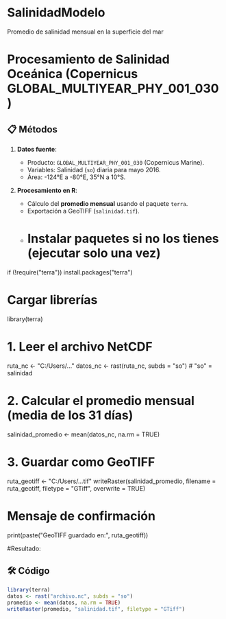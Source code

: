 # SalinidadModelo
Promedio de salinidad mensual en la superficie del mar
# Procesamiento de Salinidad Oceánica (Copernicus GLOBAL_MULTIYEAR_PHY_001_030)

## 📋 Métodos
1. **Datos fuente**:  
   - Producto: `GLOBAL_MULTIYEAR_PHY_001_030` (Copernicus Marine).  
   - Variables: Salinidad (`so`) diaria para mayo 2016.  
   - Área: -124°E a -80°E, 35°N a 10°S.  

2. **Procesamiento en R**:  
   - Cálculo del **promedio mensual** usando el paquete `terra`.  
   - Exportación a GeoTIFF (`salinidad.tif`).
   - # Instalar paquetes si no los tienes (ejecutar solo una vez)
if (!require("terra")) install.packages("terra")

# Cargar librerías
library(terra)

# 1. Leer el archivo NetCDF
ruta_nc <- "C:/Users/..."
datos_nc <- rast(ruta_nc, subds = "so")  # "so" = salinidad

# 2. Calcular el promedio mensual (media de los 31 días)
salinidad_promedio <- mean(datos_nc, na.rm = TRUE)

# 3. Guardar como GeoTIFF
ruta_geotiff <- "C:/Users/...tif"
writeRaster(salinidad_promedio, filename = ruta_geotiff, filetype = "GTiff", overwrite = TRUE)

# Mensaje de confirmación
print(paste("GeoTIFF guardado en:", ruta_geotiff))

#Resultado: 

## 🛠️ Código
```r
library(terra)
datos <- rast("archivo.nc", subds = "so")
promedio <- mean(datos, na.rm = TRUE)
writeRaster(promedio, "salinidad.tif", filetype = "GTiff")

